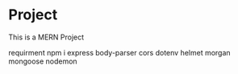 # Project
This is a MERN Project

requirment npm i express body-parser cors dotenv helmet morgan mongoose nodemon

